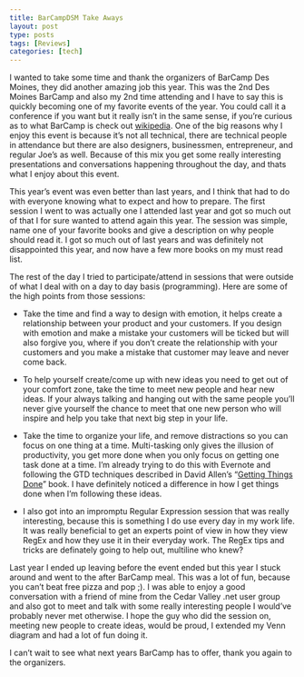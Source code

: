 ```yaml
---
title: BarCampDSM Take Aways
layout: post
type: posts
tags: [Reviews]
categories: [tech]
---
```


I wanted to take some time and thank the organizers of BarCamp Des Moines, they did another amazing job this year.  This was the 2nd Des Moines BarCamp and also my 2nd time attending and I have to say this is quickly becoming one of my favorite events of the year.  You could call it a conference if you want but it really isn’t in the same sense, if you’re curious as to what BarCamp is check out [wikipedia](https://en.wikipedia.org/wiki/BarCamp). One of the big reasons why I enjoy this event is because it’s not all technical, there are technical people in attendance but there are also designers, businessmen, entrepreneur, and regular Joe’s as well.  Because of this mix you get some really interesting presentations and conversations happening throughout the day, and thats what I enjoy about this event.

This year’s event was even better than last years, and I think that had to do with everyone knowing what to expect and how to prepare.  The first session I went to was actually one I attended last year and got so much out of that I for sure wanted to attend again this year.  The session was simple, name one of your favorite books and give a description on why people should read it.  I got so much out of last years and was definitely not disappointed this year, and now have a few more books on my must read list.

The rest of the day I tried to participate/attend in sessions that were outside of what I deal with on a day to day basis (programming).  Here are some of the high points from those sessions:

+ Take the time and find a way to design with emotion, it helps create a relationship between your product and your customers.  If you design with emotion and make a mistake your customers will be ticked but will also forgive you, where if you don’t create the relationship with your customers and you make a mistake that customer may leave and never come back.

+ To help yourself create/come up with new ideas you need to get out of your comfort zone, take the time to meet new people and hear new ideas.  If your always talking and hanging out with the same people you’ll never give yourself the chance to meet that one new person who will inspire and help you take that next big step in your life. 

+ Take the time to organize your life, and remove distractions so you can focus on one thing at a time.  Multi-tasking only gives the illusion of productivity, you get more done when you only focus on getting one task done at a time.  I’m already trying to do this with Evernote and following the GTD techniques described in David Allen’s “[Getting Things Done](https://www.amazon.com/dp/0142000280/ref=asc_df_01420002804726768?smid=ATVPDKIKX0DER&tag=shopzilla0d-20&ascsubtag=shopzilla_rev_505-20;14831425905822909311610070302008005&linkCode=df0&creative=395093&creativeASIN=0142000280)” book.  I have definitely  noticed a difference in how I get things done when I’m following these ideas. 

+ I also got into an impromptu Regular Expression session that was really interesting, because this is something I do use every day in my work life.  It was really beneficial to get an experts point of view in how they view RegEx and how they use it in their everyday work. The RegEx tips and tricks are definately going to help out, multiline who knew?

Last year I ended up leaving before the event ended but this year I stuck around and went to the after BarCamp meal.  This was a lot of fun, because you can’t beat free pizza and pop ;).  I was able to enjoy a good conversation with a friend of mine from the Cedar Valley .net user group and also got to meet and talk with some really interesting people I would’ve probably never met otherwise.  I hope the guy who did the session on, meeting new people to create ideas, would be proud, I extended my Venn diagram and had a lot of fun doing it.   

I can’t wait to see what next years BarCamp has to offer, thank you again to the organizers.